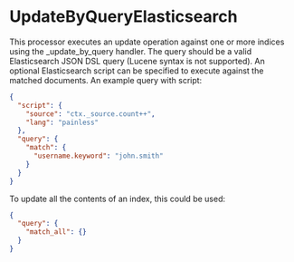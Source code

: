 <!--
  Licensed to the Apache Software Foundation (ASF) under one or more
  contributor license agreements.  See the NOTICE file distributed with
  this work for additional information regarding copyright ownership.
  The ASF licenses this file to You under the Apache License, Version 2.0
  (the "License"); you may not use this file except in compliance with
  the License.  You may obtain a copy of the License at
      http://www.apache.org/licenses/LICENSE-2.0
  Unless required by applicable law or agreed to in writing, software
  distributed under the License is distributed on an "AS IS" BASIS,
  WITHOUT WARRANTIES OR CONDITIONS OF ANY KIND, either express or implied.
  See the License for the specific language governing permissions and
  limitations under the License.
-->

# UpdateByQueryElasticsearch

This processor executes an update operation against one or more indices using the _update_by_query handler. The query
should be a valid Elasticsearch JSON DSL query (Lucene syntax is not supported). An optional Elasticsearch script can be
specified to execute against the matched documents. An example query with script:

```json
{
  "script": {
    "source": "ctx._source.count++",
    "lang": "painless"
  },
  "query": {
    "match": {
      "username.keyword": "john.smith"
    }
  }
}
```

To update all the contents of an index, this could be used:

```json
{
  "query": {
    "match_all": {}
  }
}
```
